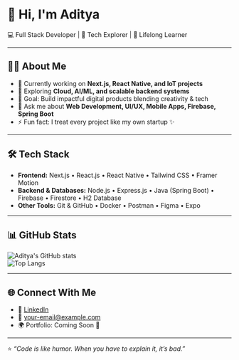 # 👋 Hi, I'm Aditya  

💻 Full Stack Developer | 🚀 Tech Explorer | 🌱 Lifelong Learner  

---

## 🧑‍💻 About Me  
- 🔭 Currently working on **Next.js, React Native, and IoT projects**  
- 🌱 Exploring **Cloud, AI/ML, and scalable backend systems**  
- 🎯 Goal: Build impactful digital products blending creativity & tech  
- 💬 Ask me about **Web Development, UI/UX, Mobile Apps, Firebase, Spring Boot**  
- ⚡ Fun fact: I treat every project like my own startup ✨  

---

## 🛠️ Tech Stack  
- **Frontend:** Next.js • React.js • React Native • Tailwind CSS • Framer Motion  
- **Backend & Databases:** Node.js • Express.js • Java (Spring Boot) • Firebase • Firestore • H2 Database  
- **Other Tools:** Git & GitHub • Docker • Postman • Figma • Expo  

---

## 📊 GitHub Stats  
![Aditya's GitHub stats](https://github-readme-stats.vercel.app/api?username=aditya&show_icons=true&theme=tokyonight)  
![Top Langs](https://github-readme-stats.vercel.app/api/top-langs/?username=aditya&layout=compact&theme=tokyonight)  

---

## 🌐 Connect With Me  
- 💼 [LinkedIn](#)  
- 📧 [your-email@example.com](mailto:your-email@example.com)  
- 🌍 Portfolio: Coming Soon 🚧  

---
⭐️ _“Code is like humor. When you have to explain it, it’s bad.”_  
